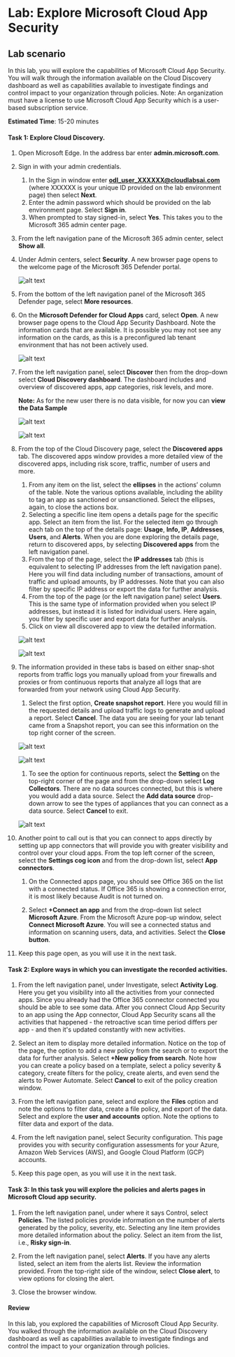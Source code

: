
# Lab: Explore Microsoft Cloud App Security

## Lab scenario
In this lab, you will explore the capabilities of Microsoft Cloud App Security.  You will walk through the information available on the Cloud Discovery dashboard as well as capabilities available to investigate findings and control impact to your organization through policies.  Note:  An organization must have a license to use Microsoft Cloud App Security which is a user-based subscription service. 

**Estimated Time**: 15-20 minutes

#### Task 1: Explore Cloud Discovery.

1.	Open Microsoft Edge. In the address bar enter **admin.microsoft.com**.

1. Sign in with your admin credentials.
    1. In the Sign in window enter **odl_user_XXXXXX@cloudlabsai.com** (where XXXXXX is your unique ID provided on the lab environment page) then select **Next**.
    1. Enter the admin password which should be provided on the lab environment page. Select **Sign in**.
    1. When prompted to stay signed-in, select **Yes**. This takes you to the Microsoft 365 admin center page.

1. From the left navigation pane of the Microsoft 365 admin center, select **Show all**.

1. Under Admin centers, select **Security**.  A new browser page opens to the welcome page of the Microsoft 365 Defender portal.  

    ![alt text](https://raw.githubusercontent.com/Ritu786/SC-900-Microsoft-Security-Compliance-and-Identity-Fundamentals/stag/Instructions/Images/8-1.png)

1. From the bottom of the left navigation panel of the Microsoft 365 Defender page, select **More resources**.

1. On the **Microsoft Defender for Cloud Apps** card, select **Open**.  A new browser page opens to the Cloud App Security Dashboard.  Note the information cards that are available.  It is possible you may not see any information on the cards, as this is a preconfigured lab tenant environment that has not been actively used.

    ![alt text](https://raw.githubusercontent.com/CloudLabs-MOC/SC-900-Microsoft-Security-Compliance-and-Identity-Fundamentals/prod/Instructions/Images/8-7.png)

1. From the left navigation panel, select **Discover** then from the drop-down select **Cloud Discovery dashboard**.  The dashboard includes and overview of discovered apps, app categories, risk levels, and more.  

    **Note:** As for the new user there is no data visible, for now you can **view the Data Sample** 

    ![alt text](https://raw.githubusercontent.com/CloudLabs-MOC/SC-900-Microsoft-Security-Compliance-and-Identity-Fundamentals/prod/Instructions/Images/sc900-1.png)
    
    ![alt text](https://raw.githubusercontent.com/CloudLabs-MOC/SC-900-Microsoft-Security-Compliance-and-Identity-Fundamentals/prod/Instructions/Images/sc900-2.png)

1. From the top of the Cloud Discovery page, select the **Discovered apps** tab.  The discovered apps window provides a more detailed view of the discovered apps, including risk score, traffic, number of users and more.
    1. From any item on the list, select the **ellipses** in the actions’ column of the table.  Note the various options available, including the ability to tag an app as sanctioned or unsanctioned.  Select the ellipses, again, to close the actions box.
     1. Selecting a specific line item opens a details page for the specific app.  Select an item from the list.  For the selected item go through each tab on the top of the details page:  **Usage**, **Info, IP**, **Addresses**, **Users**, and **Alerts**. When you are done exploring the details page, return to discovered apps, by selecting **Discovered apps** from the left navigation panel.
    1. From the top of the page, select the **IP addresses** tab (this is equivalent to selecting IP addresses from the left navigation pane).  Here you will find data including number of transactions, amount of traffic and upload amounts, by IP addresses.  Note that you can also filter by specific IP address or export the data for further analysis.
    1. From the top of the page (or the left navigation pane) select **Users**.  This is the same type of information provided when you select IP addresses, but instead it is listed for individual users.  Here again, you filter by specific user and export data for further analysis.
    1. Click on view all discovered app to view the detailed information.

    ![alt text](https://raw.githubusercontent.com/CloudLabs-MOC/SC-900-Microsoft-Security-Compliance-and-Identity-Fundamentals/prod/Instructions/Images/sc900-3.png)
    
    ![alt text](https://raw.githubusercontent.com/CloudLabs-MOC/SC-900-Microsoft-Security-Compliance-and-Identity-Fundamentals/prod/Instructions/Images/8-6.png)

1. The information provided in these tabs is based on either snap-shot reports from traffic logs you manually upload from your firewalls and proxies or from continuous reports that analyze all logs that are forwarded from your network using Cloud App Security.
   
   1. Select the first option, **Create snapshot report**. Here you would fill in the requested details and upload traffic logs to generate and upload a report.  Select **Cancel**.  The data you are seeing for your lab tenant came from a Snapshot report, you can see this information on the top right corner of the screen.
    
   ![alt text](https://raw.githubusercontent.com/CloudLabs-MOC/SC-900-Microsoft-Security-Compliance-and-Identity-Fundamentals/prod/Instructions/Images/sc900-4.png)
   
   ![alt text](https://raw.githubusercontent.com/CloudLabs-MOC/SC-900-Microsoft-Security-Compliance-and-Identity-Fundamentals/prod/Instructions/Images/sc900-5.png)
    
    1. To see the option for continuous reports, select the **Setting** on the top-right corner of the page and from the drop-down select **Log Collectors**.  There are no data sources connected, but this is where you would add a data source. Select the **Add data source** drop-down arrow to see the types of appliances that you can connect as a data source.  Select **Cancel** to exit.

    ![alt text](https://raw.githubusercontent.com/CloudLabs-MOC/SC-900-Microsoft-Security-Compliance-and-Identity-Fundamentals/prod/Instructions/Images/8-8.png)

1. Another point to call out is that you can connect to apps directly by setting up app connectors that will provide you with greater visibility and control over your cloud apps. From the top left corner of the screen, select the **Settings cog icon** and from the drop-down list, select **App connectors**.  
    
    1. On the Connected apps page, you should see Office 365 on the list with a connected status.  If Office 365 is showing a connection error, it is most likely because Audit is not turned on.
    
    1. Select **+Connect an app** and from the drop-down list select **Microsoft Azure**.  From the Microsoft Azure pop-up window, select **Connect Microsoft Azure**.  You will see a connected status and information on scanning users, data, and activities.  Select the **Close button**.

1. Keep this page open, as you will use it in the next task.

#### Task 2: Explore ways in which you can investigate the recorded activities.

1. From the left navigation panel, under Investigate, select **Activity Log**.  Here you get you visibility into all the activities from your connected apps.   Since you already had the Office 365 connector connected you should be able to see some data. After you connect Cloud App Security to an app using the App connector, Cloud App Security scans all the activities that happened - the retroactive scan time period differs per app - and then it's updated constantly with new activities.  

1. Select an item to display more detailed information. Notice on the top of the page, the option to add a new policy from the search or to export the data for further analysis.  Select **+New policy from search**.  Note how you can create a policy based on a template, select a policy severity & category, create filters for the policy, create alerts, and even send the alerts to Power Automate.  Select **Cancel** to exit of the policy creation window.

1. From the left navigation pane, select and explore the **Files** option and note the options to filter data, create a file policy, and export of the data.  Select and explore the **user and accounts** option.  Note the options to filter data and export of the data.

1. From the left navigation panel, select Security configuration. This page provides you with security configuration assessments for your Azure, Amazon Web Services (AWS), and Google Cloud Platform (GCP) accounts.

1. Keep this page open, as you will use it in the next task.


#### Task 3: In this task you will explore the policies and alerts pages in Microsoft Cloud app security.

1. From the left navigation panel, under where it says Control, select **Policies**.  The listed policies provide information on the number of alerts generated by the policy, severity, etc. Selecting any line item provides more detailed information about the policy. Select an item from the list, i.e., **Risky sign-in**.  

1. From the left navigation panel, select **Alerts**.  If you have any alerts listed, select an item from the alerts list. Review the information provided.  From the top-right side of the window, select **Close alert**, to view options for closing the alert.  

1. Close the browser window.

#### Review
In this lab, you explored the capabilities of Microsoft Cloud App Security.  You walked through the information available on the Cloud Discovery dashboard as well as capabilities available to investigate findings and control the impact to your organization through policies.
